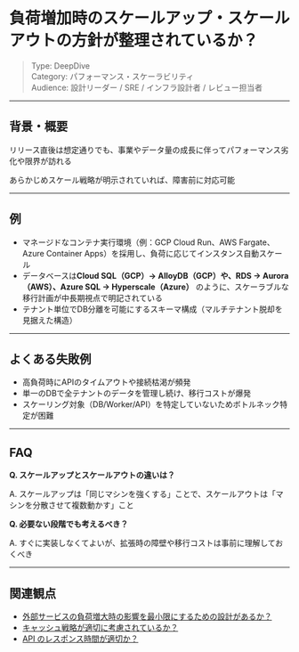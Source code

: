 # 負荷増加時のスケールアップ・スケールアウトの方針が整理されているか？

> Type: DeepDive  
> Category: パフォーマンス・スケーラビリティ  
> Audience: 設計リーダー / SRE / インフラ設計者 / レビュー担当者

---

## 背景・概要

リリース直後は想定通りでも、事業やデータ量の成長に伴ってパフォーマンス劣化や限界が訪れる

あらかじめスケール戦略が明示されていれば、障害前に対応可能

---

## 例

- マネージドなコンテナ実行環境（例：GCP Cloud Run、AWS Fargate、Azure Container Apps）を採用し、負荷に応じてインスタンス自動スケール
- データベースは**Cloud SQL（GCP）→ AlloyDB（GCP）や、RDS → Aurora（AWS）、Azure SQL → Hyperscale（Azure）** のように、スケーラブルな移行計画が中長期視点で明記されている
- テナント単位でDB分離を可能にするスキーマ構成（マルチテナント脱却を見据えた構造）

---

## よくある失敗例

- 高負荷時にAPIのタイムアウトや接続枯渇が頻発
- 単一のDBで全テナントのデータを管理し続け、移行コストが爆発
- スケーリング対象（DB/Worker/API）を特定していないためボトルネック特定が困難

---

## FAQ

**Q. スケールアップとスケールアウトの違いは？**

A. スケールアップは「同じマシンを強くする」ことで、スケールアウトは「マシンを分散させて複数動かす」こと

**Q. 必要ない段階でも考えるべき？**

A. すぐに実装しなくてよいが、拡張時の障壁や移行コストは事前に理解しておくべき

---

## 関連観点

- [外部サービスの負荷増大時の影響を最小限にするための設計があるか？](https://zenn.dev/kanaria007/articles/a3b0bd840de61a)
- [キャッシュ戦略が適切に考慮されているか？](https://zenn.dev/kanaria007/articles/f2b137ea3cd959)
- [API のレスポンス時間が適切か？](https://zenn.dev/kanaria007/articles/bd9c05cf6b60ae)
